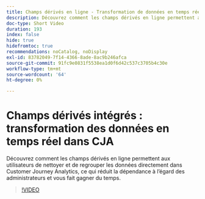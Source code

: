 ```yaml
---
title: Champs dérivés en ligne - Transformation de données en temps réel dans CJA
description: Découvrez comment les champs dérivés en ligne permettent aux utilisateurs de nettoyer et de regrouper les données directement dans Customer Journey Analytics, ce qui réduit la dépendance à l’égard des administrateurs et vous fait gagner du temps.
doc-type: Short Video
duration: 193
index: false
hide: true
hidefromtoc: true
recommendations: noCatalog, noDisplay
exl-id: 83782049-7f14-4366-8ade-8ac9b246afca
source-git-commit: 91fc9e0831f5538ea1d0f6d42c537c3705b4c30e
workflow-type: tm+mt
source-wordcount: '64'
ht-degree: 0%

---
```


# Champs dérivés intégrés : transformation des données en temps réel dans CJA

Découvrez comment les champs dérivés en ligne permettent aux utilisateurs de nettoyer et de regrouper les données directement dans Customer Journey Analytics, ce qui réduit la dépendance à l’égard des administrateurs et vous fait gagner du temps.

<!-- 62_S102_3442449_192_inline-derived-fields-realtime-data-transformation-in-cja -->
>[!VIDEO](https://video.tv.adobe.com/v/3458362/?learn=on&enablevpops=true)
